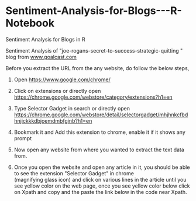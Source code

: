 # Sentiment-Analysis-for-Blogs---R-Notebook
Sentiment Analysis for Blogs in R

Sentiment Analysis of "joe-rogans-secret-to-success-strategic-quitting " blog from www.goalcast.com 

Before you extract the URL from the any website, do follow the below steps,

1) Open https://www.google.com/chrome/

2) Click on extensions or directly open https://chrome.google.com/webstore/category/extensions?h1=en

3) Type Selector Gadget in search or directly open
https://chrome.google.com/webstore/detail/selectorgadget/mhjhnkcfbdhnjickkkdbjoemdmbfginb?h1=en

4) Bookmark it and Add this extension to chrome, enable it if it shows any prompt

5) Now open any website from where you wanted to extract the text data from.

6) Once you open the website and open any article in it, you should be able to see the extension "Selector Gadget" in chrome       
(magnifying glass icon) and click on various lines in the article until you see yellow color on the web page, once you see yellow color below click on Xpath and copy and the paste the link below in the code near Xpath.
